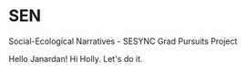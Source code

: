 # SEN
Social-Ecological Narratives - SESYNC Grad Pursuits Project

Hello Janardan!
Hi Holly. Let's do it. 